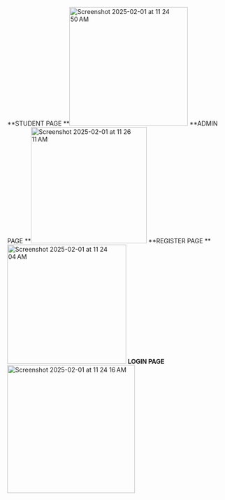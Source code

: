 **STUDENT PAGE
**<img width="271" alt="Screenshot 2025-02-01 at 11 24 50 AM" src="https://github.com/user-attachments/assets/74339b15-7a19-4d38-aff2-32578939c501" />
**ADMIN PAGE
**<img width="265" alt="Screenshot 2025-02-01 at 11 26 11 AM" src="https://github.com/user-attachments/assets/65631292-fe36-45a5-be34-8f88b4699935" />
**REGISTER PAGE 
**<img width="272" alt="Screenshot 2025-02-01 at 11 24 04 AM" src="https://github.com/user-attachments/assets/e7a69a68-e357-4454-b95b-4f9ce6677050" />
**LOGIN PAGE**
<img width="292" alt="Screenshot 2025-02-01 at 11 24 16 AM" src="https://github.com/user-attachments/assets/caf8dd06-597a-4151-a2a8-569713588c51" />
